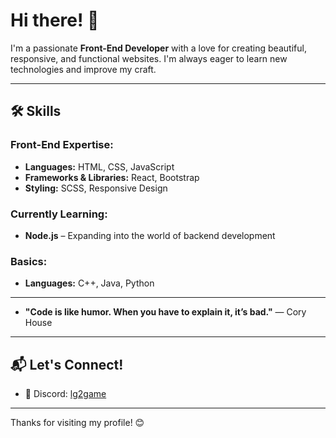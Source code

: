 # Hi there! 👋
I'm a passionate **Front-End Developer** with a love for creating beautiful, responsive, and functional websites. I'm always eager to learn new technologies and improve my craft.

---

## 🛠 Skills

### Front-End Expertise:
- **Languages:** HTML, CSS, JavaScript  
- **Frameworks & Libraries:** React, Bootstrap  
- **Styling:** SCSS, Responsive Design  

### Currently Learning:
- **Node.js** – Expanding into the world of backend development  

### Basics:
- **Languages:** C++, Java, Python  

---

- **"Code is like humor. When you have to explain it, it’s bad."** — Cory House  

---

## 📬 Let's Connect!

- 💬 Discord: [lg2game](https://discord.com/users/480319541516173312)   

---

Thanks for visiting my profile! 😊  
